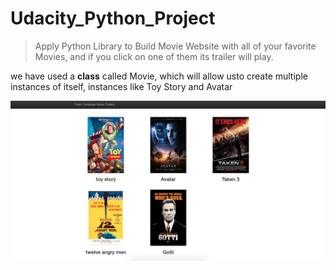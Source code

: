 # Udacity_Python_Project
> Apply Python Library to Build Movie Website with all of your favorite Movies, and if you click on one of them its trailer will play.

we have used a **class** called Movie, which will allow usto create multiple instances of itself, instances like Toy Story and Avatar

![](movie-website.png)


